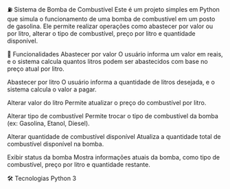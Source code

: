 ⛽ Sistema de Bomba de Combustível
Este é um projeto simples em Python que simula o funcionamento de uma bomba de combustível em um posto de gasolina. Ele permite realizar operações como abastecer por valor ou por litro, alterar o tipo de combustível, preço por litro e quantidade disponível.

🚀 Funcionalidades
Abastecer por valor
O usuário informa um valor em reais, e o sistema calcula quantos litros podem ser abastecidos com base no preço atual por litro.

Abastecer por litro
O usuário informa a quantidade de litros desejada, e o sistema calcula o valor a pagar.

Alterar valor do litro
Permite atualizar o preço do combustível por litro.

Alterar tipo de combustível
Permite trocar o tipo de combustível da bomba (ex: Gasolina, Etanol, Diesel).

Alterar quantidade de combustível disponível
Atualiza a quantidade total de combustível disponível na bomba.

Exibir status da bomba
Mostra informações atuais da bomba, como tipo de combustível, preço por litro e quantidade restante.

🛠️ Tecnologias
Python 3
